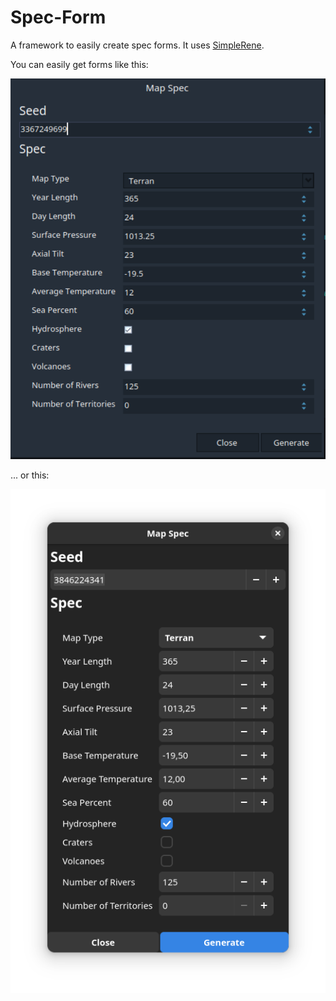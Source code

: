 # Spec-Form

A framework to easily create spec forms. It uses [SimpleRene](https://github.com/pharo-contributions/SimpleRene).  

You can easily get forms like this: 

![Morphic Image](https://github.com/pharo-spec/Spec-Form/blob/main/images/spec-morphic.png)

 ... or this: 

![Gtk Image](https://github.com/pharo-spec/Spec-Form/blob/main/images/spec-gtk.png)
